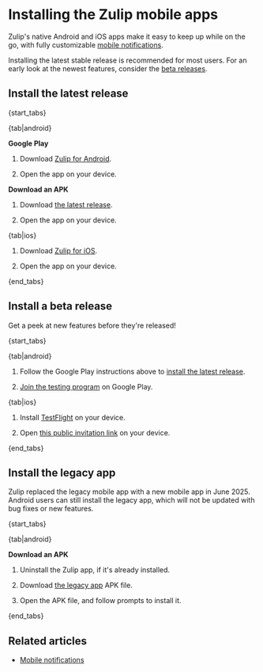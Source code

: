 # Installing the Zulip mobile apps

Zulip's native Android and iOS apps make it easy to keep up while on the go,
with fully customizable [mobile notifications](/help/mobile-notifications).

Installing the latest stable release is recommended for most users.
For an early look at the newest features, consider the [beta
releases](#install-a-beta-release).

## Install the latest release

{start_tabs}

{tab|android}

**Google Play**

1. Download [Zulip for Android](https://zulip.com/apps/android).

1. Open the app on your device.

**Download an APK**

1. Download [the latest release](https://github.com/zulip/zulip-flutter/releases/latest).

1. Open the app on your device.

{tab|ios}

1. Download [Zulip for iOS](https://zulip.com/apps/ios).

1. Open the app on your device.

{end_tabs}

## Install a beta release

Get a peek at new features before they're released!

{start_tabs}

{tab|android}

1. Follow the Google Play instructions above to
   [install the latest release](#install-the-latest-release).

1. [Join the testing program](https://play.google.com/apps/testing/com.zulipmobile/)
   on Google Play.

{tab|ios}

1. Install [TestFlight](https://testflight.apple.com/) on your device.

1. Open [this public invitation link](https://testflight.apple.com/join/ZuzqwXGf)
   on your device.

{end_tabs}

## Install the legacy app

Zulip replaced the legacy mobile app with a new mobile app in
June 2025. Android users can still install the legacy app, which will
not be updated with bug fixes or new features.

{start_tabs}

{tab|android}

**Download an APK**

1. Uninstall the Zulip app, if it's already installed.

1. Download [the legacy
   app](https://github.com/zulip/zulip-mobile/releases/latest) APK file.

1. Open the APK file, and follow prompts to install it.

{end_tabs}

## Related articles

- [Mobile notifications](/help/mobile-notifications)
